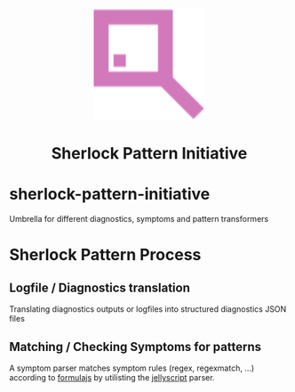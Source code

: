 <div align="center">

  <img width="200" height="auto" src="logo.svg">
  <br>
  <h1>Sherlock Pattern Initiative</h1>
</div>

# sherlock-pattern-initiative
Umbrella for different diagnostics, symptoms and pattern transformers

# Sherlock Pattern Process

## Logfile / Diagnostics translation
Translating diagnostics outputs or logfiles into structured diagnostics JSON files

## Matching / Checking Symptoms for patterns

A symptom parser matches symptom rules (regex, regexmatch, ...) according to [formulajs](https://github.com/formulajs/formulajs) by utilisting the [jellyscript](https://github.com/product-os/jellyfish-jellyscript) parser.
